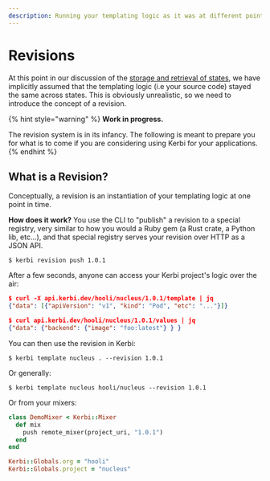 ```yaml
---
description: Running your templating logic as it was at different points in time.
---
```


# Revisions

At this point in our discussion of the [storage and retrieval of states](the-state-system.md), we have implicitly assumed that the templating logic (i.e your source code) stayed the same across states. This is obviously unrealistic, so we need to introduce the concept of a revision.

{% hint style="warning" %}
**Work in progress.**

The revision system is in its infancy. The following is meant to prepare you for what is to come if you are considering using Kerbi for your applications.
{% endhint %}

## What is a Revision?

Conceptually, a revision is an instantiation of your templating logic at one point in time.&#x20;

**How does it work?** You use the CLI to "publish" a revision to a special registry, very similar to how you would a Ruby gem (a Rust crate, a Python lib, etc...), and that special registry serves your revision over HTTP as a JSON API.

```
$ kerbi revision push 1.0.1
```

After a few seconds, anyone can access your Kerbi project's logic over the air:

```json
$ curl -X api.kerbi.dev/hooli/nucleus/1.0.1/template | jq
{"data": [{"apiVersion": "v1", "kind": "Pod", "etc": "..."}]}

$ curl api.kerbi.dev/hooli/nucleus/1.0.1/values | jq
{"data": {"backend": {"image": "foo:latest"} } }
```

You can then use the revision in Kerbi:

```
$ kerbi template nucleus . --revision 1.0.1
```

Or generally:

```
$ kerbi template nucleus hooli/nucleus --revision 1.0.1
```

Or from your mixers:

```ruby
class DemoMixer < Kerbi::Mixer
  def mix
    push remote_mixer(project_uri, "1.0.1")
  end
end

Kerbi::Globals.org = "hooli"
Kerbi::Globals.project = "nucleus"
```
